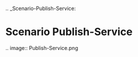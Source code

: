 .. _Scenario-Publish-Service:

Scenario Publish-Service
====================

.. image:: Publish-Service.png


